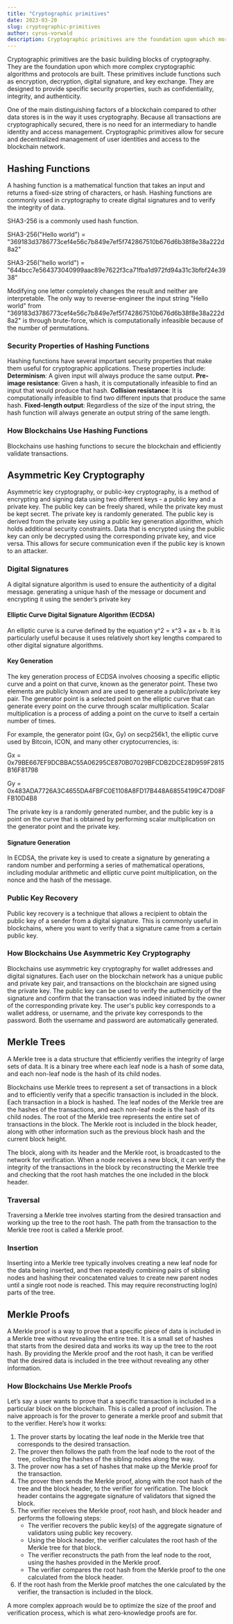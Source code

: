 ```yaml
---
title: "Cryptographic primitives"
date: 2023-03-20
slug: cryptographic-primitives
author: cyrus-vorwald
description: Cryptographic primitives are the foundation upon which more complex cryptographic algorithms and protocols are built. These primitives include functions such as encryption, decryption, digital signature, and key exchange.
---
```


Cryptographic primitives are the basic building blocks of cryptography. They are the foundation upon which more complex cryptographic algorithms and protocols are built. These primitives include functions such as encryption, decryption, digital signature, and key exchange. They are designed to provide specific security properties, such as confidentiality, integrity, and authenticity.

One of the main distinguishing factors of a blockchain compared to other data stores is in the way it uses cryptography. Because all transactions are cryptographically secured, there is no need for an intermediary to handle identity and access management. Cryptographic primitives allow for secure and decentralized management of user identities and access to the blockchain network.

## Hashing Functions

A hashing function is a mathematical function that takes an input and returns a fixed-size string of characters, or hash. Hashing functions are commonly used in cryptography to create digital signatures and to verify the integrity of data.

SHA3-256 is a commonly used hash function.

SHA3-256("Hello world") = "369183d3786773cef4e56c7b849e7ef5f742867510b676d6b38f8e38a222d8a2"

SHA3-256("hello world") = "644bcc7e564373040999aac89e7622f3ca71fba1d972fd94a31c3bfbf24e3938"

Modifying one letter completely changes the result and neither are interpretable. The only way to reverse-engineer the input string "Hello world" from "369183d3786773cef4e56c7b849e7ef5f742867510b676d6b38f8e38a222d8a2" is through brute-force, which is computationally infeasible because of the number of permutations.

### Security Properties of Hashing Functions

Hashing functions have several important security properties that make them useful for cryptographic applications. These properties include:
**Determinism**: A given input will always produce the same output.
**Pre-image resistance**: Given a hash, it is computationally infeasible to find an input that would produce that hash.
**Collision resistance**: It is computationally infeasible to find two different inputs that produce the same hash.
**Fixed-length output**: Regardless of the size of the input string, the hash function will always generate an output string of the same length.

### How Blockchains Use Hashing Functions

Blockchains use hashing functions to secure the blockchain and efficiently validate transactions.

## Asymmetric Key Cryptography

Asymmetric key cryptography, or public-key cryptography, is a method of encrypting and signing data using two different keys - a public key and a private key. The public key can be freely shared, while the private key must be kept secret. The private key is randomly generated. The public key is derived from the private key using a public key generation algorithm, which holds additional security constraints. Data that is encrypted using the public key can only be decrypted using the corresponding private key, and vice versa. This allows for secure communication even if the public key is known to an attacker.

### Digital Signatures

A digital signature algorithm is used to ensure the authenticity of a digital message. generating a unique hash of the message or document and encrypting it using the sender’s private key

#### Elliptic Curve Digital Signature Algorithm (ECDSA)

An elliptic curve is a curve defined by the equation y^2 = x^3 + ax + b. It is particularly useful because it uses relatively short key lengths compared to other digital signature algorithms.

#### Key Generation

The key generation process of ECDSA involves choosing a specific elliptic curve and a point on that curve, known as the generator point. These two elements are publicly known and are used to generate a public/private key pair. The generator point is a selected point on the elliptic curve that can generate every point on the curve through scalar multiplication. Scalar multiplication is a process of adding a point on the curve to itself a certain number of times.

For example, the generator point (Gx, Gy) on secp256k1, the elliptic curve used by Bitcoin, ICON, and many other cryptocurrencies, is:

Gx = 0x79BE667EF9DCBBAC55A06295CE870B07029BFCDB2DCE28D959F2815B16F81798

Gy = 0x483ADA7726A3C4655DA4FBFC0E1108A8FD17B448A68554199C47D08FFB10D4B8

The private key is a randomly generated number, and the public key is a point on the curve that is obtained by performing scalar multiplication on the generator point and the private key.

#### Signature Generation

In ECDSA, the private key is used to create a signature by generating a random number and performing a series of mathematical operations, including modular arithmetic and elliptic curve point multiplication, on the nonce and the hash of the message.

### Public Key Recovery

Public key recovery is a technique that allows a recipient to obtain the public key of a sender from a digital signature. This is commonly useful in blockchains, where you want to verify that a signature came from a certain public key.

### How Blockchains Use Asymmetric Key Cryptography

Blockchains use asymmetric key cryptography for wallet addresses and digital signatures. Each user on the blockchain network has a unique public and private key pair, and transactions on the blockchain are signed using the private key. The public key can be used to verify the authenticity of the signature and confirm that the transaction was indeed initiated by the owner of the corresponding private key. The user's public key corresponds to a wallet address, or username, and the private key corresponds to the password. Both the username and password are automatically generated.

## Merkle Trees

A Merkle tree is a data structure that efficiently verifies the integrity of large sets of data. It is a binary tree where each leaf node is a hash of some data, and each non-leaf node is the hash of its child nodes.

Blockchains use Merkle trees to represent a set of transactions in a block and to efficiently verify that a specific transaction is included in the block. Each transaction in a block is hashed. The leaf nodes of the Merkle tree are the hashes of the transactions, and each non-leaf node is the hash of its child nodes. The root of the Merkle tree represents the entire set of transactions in the block. The Merkle root is included in the block header, along with other information such as the previous block hash and the current block height.

The block, along with its header and the Merkle root, is broadcasted to the network for verification. When a node receives a new block, it can verify the integrity of the transactions in the block by reconstructing the Merkle tree and checking that the root hash matches the one included in the block header.

### Traversal

Traversing a Merkle tree involves starting from the desired transaction and working up the tree to the root hash. The path from the transaction to the Merkle tree root is called a Merkle proof.

### Insertion

Inserting into a Merkle tree typically involves creating a new leaf node for the data being inserted, and then repeatedly combining pairs of sibling nodes and hashing their concatenated values to create new parent nodes until a single root node is reached. This may require reconstructing log(n) parts of the tree.

## Merkle Proofs

A Merkle proof is a way to prove that a specific piece of data is included in a Merkle tree without revealing the entire tree. It is a small set of hashes that starts from the desired data and works its way up the tree to the root hash. By providing the Merkle proof and the root hash, it can be verified that the desired data is included in the tree without revealing any other information.

### How Blockchains Use Merkle Proofs

Let’s say a user wants to prove that a specific transaction is included in a particular block on the blockchain. This is called a proof of inclusion. The naive approach is for the prover to generate a merkle proof and submit that to the verifier. Here’s how it works:

1. The prover starts by locating the leaf node in the Merkle tree that corresponds to the desired transaction.
2. The prover then follows the path from the leaf node to the root of the tree, collecting the hashes of the sibling nodes along the way.
3. The prover now has a set of hashes that make up the Merkle proof for the transaction.
4. The prover then sends the Merkle proof, along with the root hash of the tree and the block header, to the verifier for verification. The block header contains the aggregate signature of validators that signed the block.
5. The verifier receives the Merkle proof, root hash, and block header and performs the following steps:
    - The verifier recovers the public key(s) of the aggregate signature of validators using public key recovery.
    - Using the block header, the verifier calculates the root hash of the Merkle tree for that block.
    - The verifier reconstructs the path from the leaf node to the root, using the hashes provided in the Merkle proof.
    - The verifier compares the root hash from the Merkle proof to the one calculated from the block header.
6. If the root hash from the Merkle proof matches the one calculated by the verifier, the transaction is included in the block.

A more complex approach would be to optimize the size of the proof and verification process, which is what zero-knowledge proofs are for.
